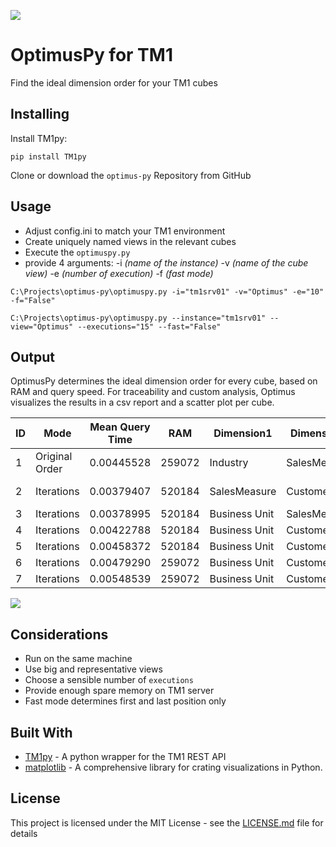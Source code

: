
![](https://github.com/cubewise-code/optimus-py/blob/master/images/logo.png)

# OptimusPy for TM1

Find the ideal dimension order for your TM1 cubes

## Installing

Install TM1py:
```
pip install TM1py
```

Clone or download the `optimus-py` Repository from GitHub


## Usage

* Adjust config.ini to match your TM1 environment
* Create uniquely named views in the relevant cubes
* Execute the `optimuspy.py` 
* provide 4 arguments: -i _(name of the instance)_ -v _(name of the cube view)_ -e _(number of execution)_ -f _(fast mode)_

```
C:\Projects\optimus-py\optimuspy.py -i="tm1srv01" -v="Optimus" -e="10" -f="False"
```

```
C:\Projects\optimus-py\optimuspy.py --instance="tm1srv01" --view="Optimus" --executions="15" --fast="False"
```

## Output

OptimusPy determines the ideal dimension order for every cube, based on RAM and query speed.
For traceability and custom analysis, Optimus visualizes the results in a csv report and a scatter plot per cube.


|ID |Mode          |Mean Query Time|RAM   |Dimension1   |Dimension2  |Dimension3  |Dimension4  |Dimension5   |Dimension6  |Dimension7|Dimension8|Dimension9   |
|---|--------------|---------------|------|-------------|------------|------------|------------|-------------|------------|----------|----------|-------------|
|1  |Original Order|0.00445528     |259072|Industry     |SalesMeasure|Product     |Executive   |Business Unit|Customer    |Version   |State     |Time         |
|2  |Iterations    |0.00379407     |520184|SalesMeasure |Customer    |Executive   |Industry    |Product      |State       |Time      |Version   |Business Unit|
|3  |Iterations    |0.00378995     |520184|Business Unit|SalesMeasure|Executive   |Industry    |Product      |State       |Time      |Version   |Customer     |
|4  |Iterations    |0.00422788     |520184|Business Unit|Customer    |SalesMeasure|Industry    |Product      |State       |Time      |Version   |Executive    |
|5  |Iterations    |0.00458372     |520184|Business Unit|Customer    |Executive   |SalesMeasure|Product      |State       |Time      |Version   |Industry     |
|6  |Iterations    |0.00479290     |259072|Business Unit|Customer    |Executive   |Industry    |SalesMeasure |State       |Time      |Version   |Product      |
|7  |Iterations    |0.00548539     |259072|Business Unit|Customer    |Executive   |Industry    |Product      |SalesMeasure|Time      |Version   |State        |

![](https://github.com/cubewise-code/optimus-py/blob/master/images/scatter_plot.png)

## Considerations
- Run on the same machine
- Use big and representative views 
- Choose a sensible number of `executions`
- Provide enough spare memory on TM1 server
- Fast mode determines first and last position only

## Built With

* [TM1py](https://github.com/cubewise-code/TM1py) - A python wrapper for the TM1 REST API
* [matplotlib](https://github.com/matplotlib/matplotlib) - A comprehensive library for crating visualizations in Python.


## License

This project is licensed under the MIT License - see the [LICENSE.md](LICENSE.md) file for details
